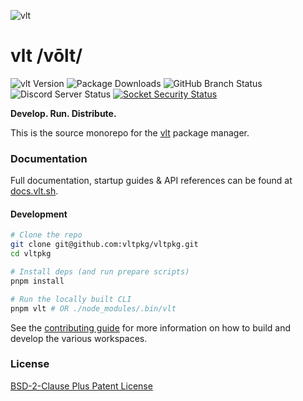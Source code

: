 ![vlt](https://github.com/user-attachments/assets/aec7c817-b83f-4d71-b34a-4e480b97e82c)

# vlt /vōlt/

![vlt Version](https://img.shields.io/npm/v/vlt?logo=npm&label=Version)
![Package Downloads](https://img.shields.io/npm/dm/vlt?logo=npm&label=Downloads)
![GitHub Branch Status](https://img.shields.io/github/checks-status/vltpkg/vltpkg/main?logo=github&label=GitHub)
![Discord Server Status](https://img.shields.io/discord/1093366081067954178?logo=discord&label=Discord)
[![Socket Security Status](https://socket.dev/api/badge/npm/package/vlt)](https://socket.dev/npm/package/vlt)

**Develop. Run. Distribute.**

This is the source monorepo for the [vlt](https://www.vlt.sh) package
manager.

### Documentation

Full documentation, startup guides & API references can be found at
[docs.vlt.sh](https://docs.vlt.sh).

#### Development

```bash
# Clone the repo
git clone git@github.com:vltpkg/vltpkg.git
cd vltpkg

# Install deps (and run prepare scripts)
pnpm install

# Run the locally built CLI
pnpm vlt # OR ./node_modules/.bin/vlt
```

See the [contributing guide](./CONTRIBUTING.md) for more information
on how to build and develop the various workspaces.

### License

[BSD-2-Clause Plus Patent License](./LICENSE)
